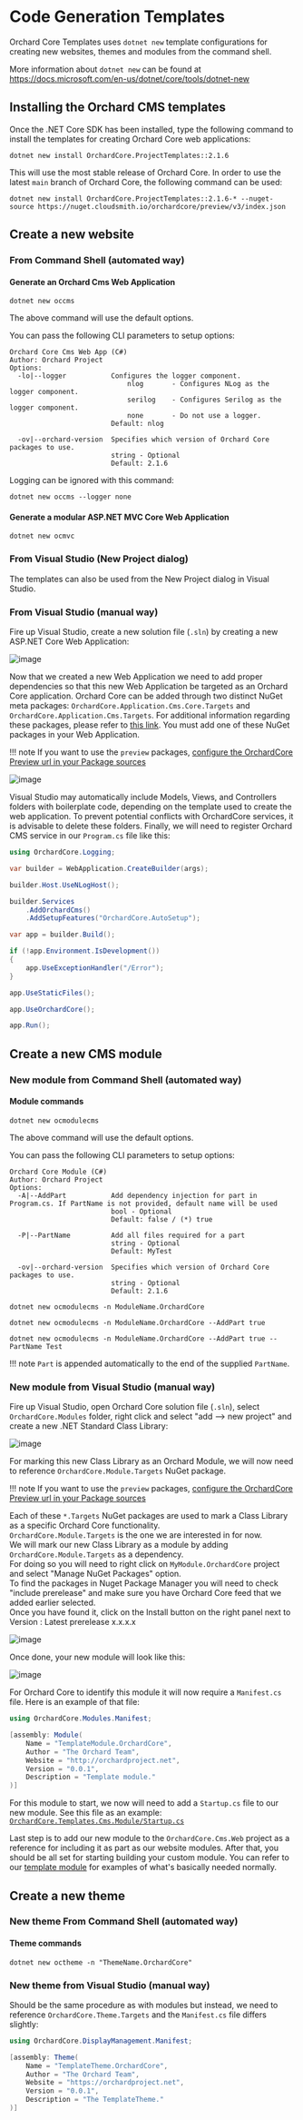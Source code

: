 # Code Generation Templates

Orchard Core Templates uses `dotnet new` template configurations for creating new websites, themes and modules from the command shell.

More information about `dotnet new` can be found at <https://docs.microsoft.com/en-us/dotnet/core/tools/dotnet-new>

## Installing the Orchard CMS templates

Once the .NET Core SDK has been installed, type the following command to install the templates for creating Orchard Core web applications:

```CMD
dotnet new install OrchardCore.ProjectTemplates::2.1.6
```

This will use the most stable release of Orchard Core. In order to use the latest `main` branch of Orchard Core, the following command can be used:

```CMD
dotnet new install OrchardCore.ProjectTemplates::2.1.6-* --nuget-source https://nuget.cloudsmith.io/orchardcore/preview/v3/index.json  
```

## Create a new website

### From Command Shell (automated way)

#### Generate an Orchard Cms Web Application

```CMD
dotnet new occms
```

The above command will use the default options.

You can pass the following CLI parameters to setup options:

```CMD
Orchard Core Cms Web App (C#)
Author: Orchard Project
Options:
  -lo|--logger           Configures the logger component.
                             nlog       - Configures NLog as the logger component.
                             serilog    - Configures Serilog as the logger component.
                             none       - Do not use a logger.
                         Default: nlog

  -ov|--orchard-version  Specifies which version of Orchard Core packages to use.
                         string - Optional
                         Default: 2.1.6
```

Logging can be ignored with this command:

```CMD
dotnet new occms --logger none
```

#### Generate a modular ASP.NET MVC Core Web Application

```CMD
dotnet new ocmvc  
```

### From Visual Studio (New Project dialog)

The templates can also be used from the New Project dialog in Visual Studio.

### From Visual Studio (manual way)

Fire up Visual Studio, create a new solution file (`.sln`) by creating a new ASP.NET Core Web Application:

![image](../assets/images/templates/orchard-screencast-1.gif)

Now that we created a new Web Application we need to add proper dependencies so that this new Web Application be targeted as an Orchard Core application.
Orchard Core can be added through two distinct NuGet meta packages: `OrchardCore.Application.Cms.Core.Targets` and `OrchardCore.Application.Cms.Targets`. For additional information regarding these packages, please refer to [this link](../starter-recipes.md). You must add one of these NuGet packages in your Web Application.

!!! note
    If you want to use the `preview` packages, [configure the OrchardCore Preview url in your Package sources](../preview-package-source.md)

![image](../assets/images/templates/orchard-screencast-2.gif)

Visual Studio may automatically include Models, Views, and Controllers folders with boilerplate code, depending on the template used to create the web application. To prevent potential conflicts with OrchardCore services, it is advisable to delete these folders.
Finally, we will need to register Orchard CMS service in our `Program.cs` file like this:

```csharp
using OrchardCore.Logging;

var builder = WebApplication.CreateBuilder(args);

builder.Host.UseNLogHost();

builder.Services
    .AddOrchardCms()
    .AddSetupFeatures("OrchardCore.AutoSetup");

var app = builder.Build();

if (!app.Environment.IsDevelopment())
{
    app.UseExceptionHandler("/Error");
}

app.UseStaticFiles();

app.UseOrchardCore();

app.Run();
```

## Create a new CMS module

### New module from Command Shell (automated way)

#### Module commands

```CMD
dotnet new ocmodulecms
```

The above command will use the default options.

You can pass the following CLI parameters to setup options:

```CMD
Orchard Core Module (C#)
Author: Orchard Project
Options:
  -A|--AddPart           Add dependency injection for part in Program.cs. If PartName is not provided, default name will be used
                         bool - Optional
                         Default: false / (*) true

  -P|--PartName          Add all files required for a part
                         string - Optional
                         Default: MyTest

  -ov|--orchard-version  Specifies which version of Orchard Core packages to use.
                         string - Optional
                         Default: 2.1.6
```

```CMD
dotnet new ocmodulecms -n ModuleName.OrchardCore

dotnet new ocmodulecms -n ModuleName.OrchardCore --AddPart true

dotnet new ocmodulecms -n ModuleName.OrchardCore --AddPart true --PartName Test 
```

!!! note
    `Part` is appended automatically to the end of the supplied `PartName`.

### New module from Visual Studio (manual way)

Fire up Visual Studio, open Orchard Core solution file (`.sln`), select `OrchardCore.Modules` folder, right click and select "add --> new project" and create a new .NET Standard Class Library:

![image](../assets/images/templates/38450533-6c0fbc98-39ed-11e8-91a5-d26a1105b91a.png)

For marking this new Class Library as an Orchard Module, we will now need to reference `OrchardCore.Module.Targets` NuGet package.

!!! note
    If you want to use the `preview` packages, [configure the OrchardCore Preview url in your Package sources](../preview-package-source.md)

Each of these `*.Targets` NuGet packages are used to mark a Class Library as a specific Orchard Core functionality.  
`OrchardCore.Module.Targets` is the one we are interested in for now.  
We will mark our new Class Library as a module by adding `OrchardCore.Module.Targets` as a dependency.  
For doing so you will need to right click on `MyModule.OrchardCore` project and select "Manage NuGet Packages" option.  
To find the packages in Nuget Package Manager you will need to check "include prerelease" and make sure you have Orchard Core feed that we added earlier selected.  
Once you have found it, click on the Install button on the right panel next to Version : Latest prerelease x.x.x.x

![image](../assets/images/templates/38450558-f4b83098-39ed-11e8-93c7-0fd9e5112dff.png)

Once done, your new module will look like this:

![image](../assets/images/templates/38450628-31c8e2b0-39ef-11e8-9de7-c15f0c6544c5.png)

For Orchard Core to identify this module it will now require a `Manifest.cs` file. Here is an example of that file:

```csharp
using OrchardCore.Modules.Manifest;

[assembly: Module(
    Name = "TemplateModule.OrchardCore",
    Author = "The Orchard Team",
    Website = "http://orchardproject.net",
    Version = "0.0.1",
    Description = "Template module."
)]

```

For this module to start, we now will need to add a `Startup.cs` file to our new module. See this file as an example:  
[`OrchardCore.Templates.Cms.Module/Startup.cs`](https://github.com/OrchardCMS/OrchardCore/tree/dev/src/Templates/OrchardCore.ProjectTemplates/content/OrchardCore.Templates.Cms.Module/Startup.cs)

Last step is to add our new module to the `OrchardCore.Cms.Web` project as a reference for including it as part as our website modules. After that, you should be all set for starting building your custom module. You can refer to our [template module](https://github.com/OrchardCMS/OrchardCore/tree/dev/src/Templates/OrchardCore.ProjectTemplates/content/OrchardCore.Templates.Cms.Module/) for examples of what's basically needed normally.

## Create a new theme

### New theme From Command Shell (automated way)

#### Theme commands

```CMD
dotnet new octheme -n "ThemeName.OrchardCore"
```

### New theme from Visual Studio (manual way)

Should be the same procedure as with modules but instead, we need to reference `OrchardCore.Theme.Targets` and the `Manifest.cs` file differs slightly:

```csharp
using OrchardCore.DisplayManagement.Manifest;

[assembly: Theme(
    Name = "TemplateTheme.OrchardCore",
    Author = "The Orchard Team",
    Website = "https://orchardproject.net",
    Version = "0.0.1",
    Description = "The TemplateTheme."
)]
```
